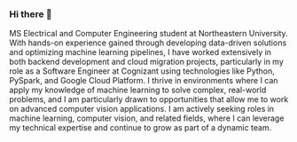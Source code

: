 ### Hi there 👋

MS Electrical and Computer Engineering student at Northeastern University.
With hands-on experience gained through developing data-driven solutions and optimizing machine learning pipelines, I have worked extensively in both backend development and cloud migration projects, particularly in my role as a Software Engineer at Cognizant using technologies like Python, PySpark, and Google Cloud Platform. 
I thrive in environments where I can apply my knowledge of machine learning to solve complex, real-world problems, and I am particularly drawn to opportunities that allow me to work on advanced computer vision applications. 
I am actively seeking roles in machine learning, computer vision, and related fields, where I can leverage my technical expertise and continue to grow as part of a dynamic team.

